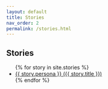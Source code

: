 ```yaml
---
layout: default
title: Stories
nav_order: 2
permalink: /stories.html
---
```


<div class="well">
    <h2>Stories</h2>
    <ul>
    {% for story in site.stories %}
    <li><a href="{{ story.url | relative_url}}">
        {{ story.persona }} ({{ story.title }})
        </a></li>
    {% endfor %}
    </ul>
</div>
